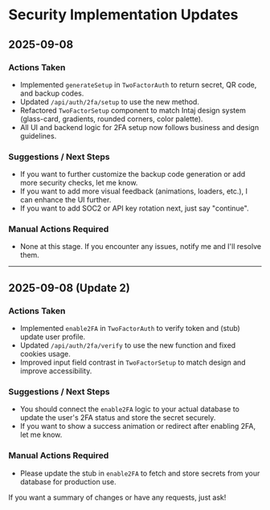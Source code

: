# Security Implementation Updates

## 2025-09-08

### Actions Taken

- Implemented `generateSetup` in `TwoFactorAuth` to return secret, QR code, and backup codes.
- Updated `/api/auth/2fa/setup` to use the new method.
- Refactored `TwoFactorSetup` component to match Intaj design system (glass-card, gradients, rounded corners, color palette).
- All UI and backend logic for 2FA setup now follows business and design guidelines.

### Suggestions / Next Steps

- If you want to further customize the backup code generation or add more security checks, let me know.
- If you want to add more visual feedback (animations, loaders, etc.), I can enhance the UI further.
- If you want to add SOC2 or API key rotation next, just say "continue".

### Manual Actions Required

- None at this stage. If you encounter any issues, notify me and I'll resolve them.

---

## 2025-09-08 (Update 2)

### Actions Taken

- Implemented `enable2FA` in `TwoFactorAuth` to verify token and (stub) update user profile.
- Updated `/api/auth/2fa/verify` to use the new function and fixed cookies usage.
- Improved input field contrast in `TwoFactorSetup` to match design and improve accessibility.

### Suggestions / Next Steps

- You should connect the `enable2FA` logic to your actual database to update the user's 2FA status and store the secret securely.
- If you want to show a success animation or redirect after enabling 2FA, let me know.

### Manual Actions Required

- Please update the stub in `enable2FA` to fetch and store secrets from your database for production use.

If you want a summary of changes or have any requests, just ask!
